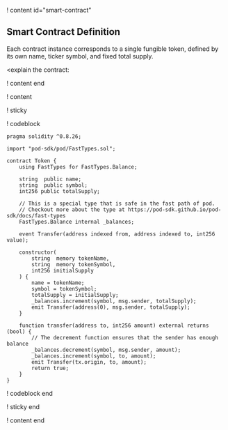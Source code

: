 ! content id="smart-contract"

## Smart Contract Definition

Each contract instance corresponds to a single fungible token, 
defined by its own name, ticker symbol, and fixed total supply.

<explain the contract:   

! content end

! content

! sticky

! codeblock

```solidity
pragma solidity ^0.8.26;

import "pod-sdk/pod/FastTypes.sol";

contract Token {
    using FastTypes for FastTypes.Balance;

    string  public name;
    string  public symbol;
    int256 public totalSupply;

    // This is a special type that is safe in the fast path of pod.
    // Checkout more about the type at https://pod-sdk.github.io/pod-sdk/docs/fast-types
    FastTypes.Balance internal _balances;

    event Transfer(address indexed from, address indexed to, int256 value);

    constructor(
        string  memory tokenName,
        string  memory tokenSymbol,
        int256 initialSupply
    ) {
        name = tokenName;
        symbol = tokenSymbol;
        totalSupply = initialSupply;
        _balances.increment(symbol, msg.sender, totalSupply);
        emit Transfer(address(0), msg.sender, totalSupply);
    }

    function transfer(address to, int256 amount) external returns (bool) {
        // The decrement function ensures that the sender has enough balance
	    _balances.decrement(symbol, msg.sender, amount);
        _balances.increment(symbol, to, amount);
        emit Transfer(tx.origin, to, amount);
        return true;
    }
}
```

! codeblock end

! sticky end

! content end
